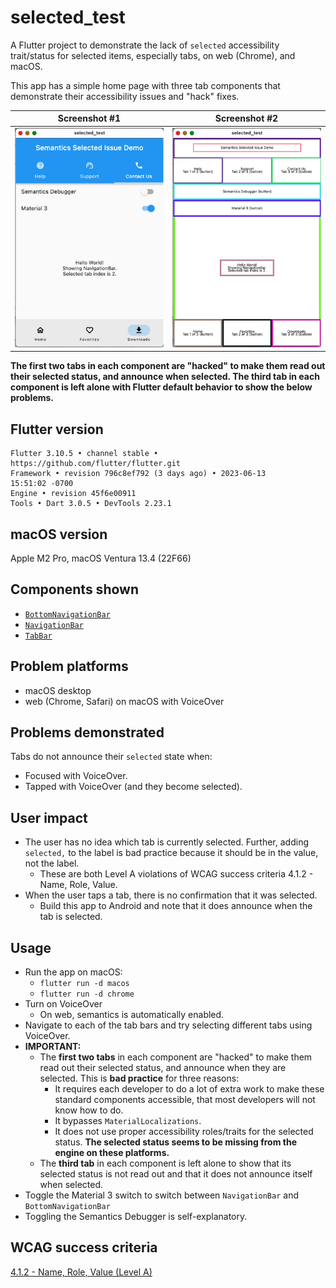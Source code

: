 # selected_test

A Flutter project to demonstrate the lack of `selected` accessibility trait/status for selected items, especially tabs, on web (Chrome), and macOS.

This app has a simple home page with three tab components that demonstrate their accessibility issues and "hack" fixes.

Screenshot #1 | Screenshot #2
--------------|--------------
![Screenshot #1 showing 3rd tab in each component selected](screenshots/screenshot1.png) | ![Screenshot #2 showing semantics debugger not indicating selected tab](screenshots/screenshot2.png) |

__The first two tabs in each component are "hacked" to make them read out their selected status, and announce when selected. The third tab in each component is left alone with Flutter default behavior to show the below problems.__

## Flutter version
```
Flutter 3.10.5 • channel stable •
https://github.com/flutter/flutter.git
Framework • revision 796c8ef792 (3 days ago) • 2023-06-13
15:51:02 -0700
Engine • revision 45f6e00911
Tools • Dart 3.0.5 • DevTools 2.23.1
```

## macOS version
Apple M2 Pro, macOS Ventura 13.4 (22F66)

## Components shown
- [`BottomNavigationBar`](https://api.flutter.dev/flutter/material/BottomNavigationBar-class.html)
- [`NavigationBar`](https://api.flutter.dev/flutter/material/NavigationBar-class.html)
- [`TabBar`](https://api.flutter.dev/flutter/material/TabBar-class.html)

## Problem platforms
- macOS desktop
- web (Chrome, Safari) on macOS with VoiceOver

## Problems demonstrated
Tabs do not announce their `selected` state when:
- Focused with VoiceOver.
- Tapped with VoiceOver (and they become selected).

## User impact
- The user has no idea which tab is currently selected. Further, adding `selected,` to the label is bad practice because it should be in the value, not the label.
    - These are both Level A violations of WCAG success criteria 4.1.2 - Name, Role, Value.
- When the user taps a tab, there is no confirmation that it was selected.
    - Build this app to Android and note that it does announce when the tab is selected.

## Usage
- Run the app on macOS:
    - `flutter run -d macos`
    - `flutter run -d chrome`
- Turn on VoiceOver
    - On web, semantics is automatically enabled.
- Navigate to each of the tab bars and try selecting different tabs using VoiceOver.
- __IMPORTANT:__
    - The __first two tabs__ in each component are "hacked" to make them read out their selected status, and announce when they are selected. This is __bad practice__ for three reasons:
        - It requires each developer to do a lot of extra work to make these standard components accessible, that most developers will not know how to do.
        - It bypasses `MaterialLocalizations`.
        - It does not use proper accessibility roles/traits for the selected status. __The selected status seems to be missing from the engine on these platforms.__
    - The __third tab__ in each component is left alone to show that its selected status is not read out and that it does not announce itself when selected.
- Toggle the Material 3 switch to switch between `NavigationBar` and `BottomNavigationBar`
- Toggling the Semantics Debugger is self-explanatory.

## WCAG success criteria
[4.1.2 - Name, Role, Value (Level A)](https://www.w3.org/WAI/WCAG21/Understanding/name-role-value.html)
